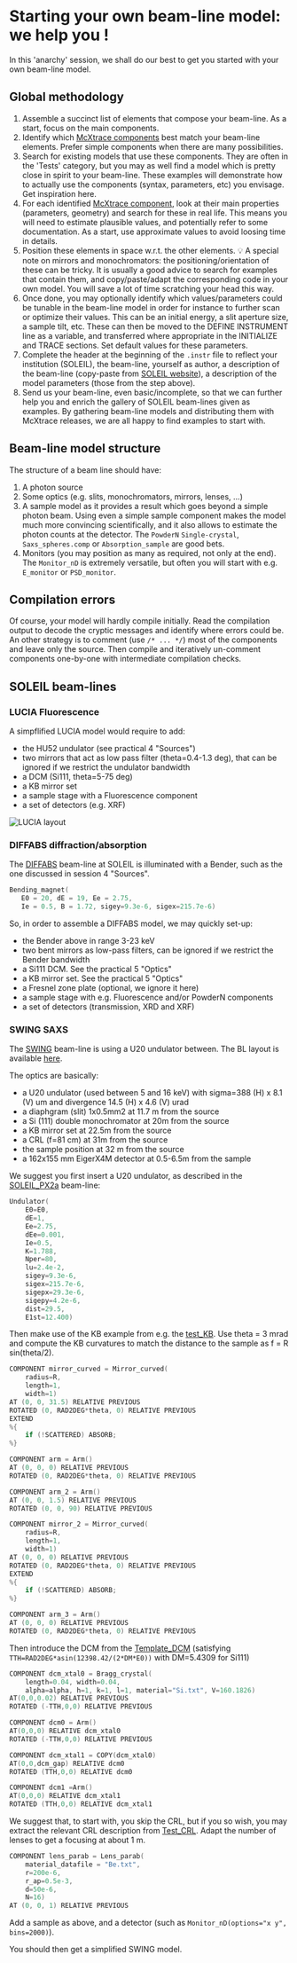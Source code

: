 # Starting your own beam-line model: we help you !

In this 'anarchy' session, we shall do our best to get you started with your own beam-line model.

## Global methodology

1. Assemble a succinct list of elements that compose your beam-line. As a start, focus on the main components.
2. Identify which [McXtrace components](http://mcxtrace.org/download/components/) best match your beam-line elements. Prefer simple components when there are many possibilities.
3. Search for existing models that use these components. They are often in the 'Tests' category, but you may as well find a model which is pretty close in spirit to your beam-line. These examples will demonstrate how to actually use the components (syntax, parameters, etc) you envisage. Get inspiration here.
4. For each identified [McXtrace component](http://mcxtrace.org/download/components/), look at their main properties (parameters, geometry) and search for these in real life. This means you will need to estimate plausible values, and potentially refer to some documentation. As a start, use approximate values to avoid loosing time in details.
5. Position these elements in space w.r.t. the other elements. :bulb: A special note on mirrors and monochromators: the positioning/orientation of these can be tricky. It is usually a good advice to search for examples that contain them, and copy/paste/adapt the corresponding code in your own model. You will save a lot of time scratching your head this way.
6. Once done, you may optionally identify which values/parameters could be tunable in the beam-line model in order for instance to further scan or optimize their values. This can be an initial energy, a slit aperture size, a sample tilt, etc. These can then be moved to the DEFINE INSTRUMENT line as a variable, and transferred where appropriate in the INITIALIZE and TRACE sections. Set default values for these parameters.
7. Complete the header at the beginning of the `.instr` file to reflect your institution (SOLEIL), the beam-line, yourself as author, a description of the beam-line (copy-paste from [SOLEIL website](https://www.synchrotron-soleil.fr/en/beamlines)), a description of the model parameters (those from the step above).
7. Send us your beam-line, even basic/incomplete, so that we can further help you and enrich the gallery of SOLEIL beam-lines given as examples. By gathering beam-line models and distributing them with McXtrace releases, we are all happy to find examples to start with. 

## Beam-line model structure

The structure of a beam line should have:

1. A photon source
2. Some optics (e.g. slits, monochromators, mirrors, lenses, ...)
3. A sample model as it provides a result which goes beyond a simple photon beam. Using even a simple sample component makes the model much more convincing scientifically, and it also allows to estimate the photon counts at the detector. The `PowderN` `Single-crystal`, `Saxs_spheres.comp` or `Absorption_sample` are good bets.
4. Monitors (you may position as many as required, not only at the end). The `Monitor_nD` is extremely versatile, but often you will start with e.g. `E_monitor` or `PSD_monitor`.

## Compilation errors

Of course, your model will hardly compile initially. Read the compilation output to decode the cryptic messages and identify where errors could be. An other strategy is to comment (use `/* ... */`) most of the components and leave only the source. Then compile and iteratively un-comment components one-by-one with intermediate compilation checks.

## SOLEIL beam-lines


### LUCIA Fluorescence

A simpflified LUCIA model would require to add:

- the HU52 undulator (see practical 4 "Sources")
- two mirrors that act as low pass filter (theta=0.4-1.3 deg), that can be ignored if we restrict the undulator bandwidth
- a DCM (Si111, theta=5-75 deg)
- a KB mirror set
- a sample stage with a Fluorescence component
- a set of detectors (e.g. XRF)

![LUCIA layout](https://www.synchrotron-soleil.fr/sites/default/files/resize/lignes_de_lumieres/lucia/lucia_short-800x373.jpg)

### DIFFABS diffraction/absorption

The [DIFFABS](https://www.synchrotron-soleil.fr/fr/lignes-de-lumiere/diffabs) beam-line at SOLEIL is illuminated with a Bender, such as the one discussed in session 4 "Sources".

``` c
Bending_magnet(
   E0 = 20, dE = 19, Ee = 2.75,
   Ie = 0.5, B = 1.72, sigey=9.3e-6, sigex=215.7e-6)
```

So, in order to assemble a DIFFABS model, we may quickly set-up:
- the Bender above in range 3-23 keV
- two bent mirrors as low-pass filters, can be ignored if we restrict the Bender bandwidth
- a Si111 DCM. See the practical 5 "Optics"
- a KB mirror set. See the practical 5 "Optics"
- a Fresnel zone plate (optional, we ignore it here)
- a sample stage with e.g. Fluorescence and/or PowderN components
- a set of detectors (transmission, XRD and XRF)


### SWING SAXS

The [SWING](https://www.synchrotron-soleil.fr/fr/lignes-de-lumiere/swing) beam-line is using a U20 undulator between. 
The BL layout is available [here](images/SWING.pdf).

The optics are basically:

- a U20 undulator (used between 5 and 16 keV) with sigma=388 (H) x 8.1 (V) um and divergence 14.5 (H) x 4.6 (V) urad
- a diaphgram (slit) 1x0.5mm2 at 11.7 m from the source
- a Si (111) double monochromator at 20m from the source
- a KB mirror set at 22.5m from the source
- a CRL (f=81 cm) at 31m from the source
- the sample position at 32 m from the source
- a 162x155 mm EigerX4M detector at 0.5-6.5m from the sample

We suggest you first insert a U20 undulator, as described in the [SOLEIL_PX2a](https://raw.githubusercontent.com/McStasMcXtrace/McCode/master/mcxtrace-comps/examples/SOLEIL_PX2a.instr) beam-line:
``` c
Undulator(
    E0=E0, 
    dE=1, 
    Ee=2.75, 
    dEe=0.001, 
    Ie=0.5, 
    K=1.788, 
    Nper=80, 
    lu=2.4e-2, 
    sigey=9.3e-6, 
    sigex=215.7e-6, 
    sigepx=29.3e-6, 
    sigepy=4.2e-6, 
    dist=29.5, 
    E1st=12.400)
```

Then make use of the KB example from e.g. the [test_KB](https://raw.githubusercontent.com/McStasMcXtrace/McCode/master/mcxtrace-comps/examples/Test_KB.instr). 
Use theta = 3 mrad and compute the KB curvatures to match the distance to the sample as f = R sin(theta/2). 
``` c
COMPONENT mirror_curved = Mirror_curved(
    radius=R,
    length=1,
    width=1)
AT (0, 0, 31.5) RELATIVE PREVIOUS
ROTATED (0, RAD2DEG*theta, 0) RELATIVE PREVIOUS
EXTEND
%{ 
	if (!SCATTERED) ABSORB; 
%}

COMPONENT arm = Arm()
AT (0, 0, 0) RELATIVE PREVIOUS
ROTATED (0, RAD2DEG*theta, 0) RELATIVE PREVIOUS

COMPONENT arm_2 = Arm()
AT (0, 0, 1.5) RELATIVE PREVIOUS
ROTATED (0, 0, 90) RELATIVE PREVIOUS

COMPONENT mirror_2 = Mirror_curved(
    radius=R,   
    length=1,
    width=1)
AT (0, 0, 0) RELATIVE PREVIOUS
ROTATED (0, RAD2DEG*theta, 0) RELATIVE PREVIOUS
EXTEND
%{ 
	if (!SCATTERED) ABSORB; 
%}

COMPONENT arm_3 = Arm()
AT (0, 0, 0) RELATIVE PREVIOUS
ROTATED (0, RAD2DEG*theta, 0) RELATIVE PREVIOUS
```

Then introduce the DCM from the [Template_DCM](https://raw.githubusercontent.com/McStasMcXtrace/McCode/master/mcxtrace-comps/examples/Template_DCM.instr) (satisfying `TTH=RAD2DEG*asin(12398.42/(2*DM*E0))` with DM=5.4309 for Si111)
``` c
COMPONENT dcm_xtal0 = Bragg_crystal(
    length=0.04, width=0.04, 
    alpha=alpha, h=1, k=1, l=1, material="Si.txt", V=160.1826)
AT(0,0,0.02) RELATIVE PREVIOUS
ROTATED (-TTH,0,0) RELATIVE PREVIOUS

COMPONENT dcm0 = Arm()
AT(0,0,0) RELATIVE dcm_xtal0
ROTATED (-TTH,0,0) RELATIVE PREVIOUS

COMPONENT dcm_xtal1 = COPY(dcm_xtal0)
AT(0,0,dcm_gap) RELATIVE dcm0
ROTATED (TTH,0,0) RELATIVE dcm0

COMPONENT dcm1 =Arm()
AT(0,0,0) RELATIVE dcm_xtal1
ROTATED (TTH,0,0) RELATIVE dcm_xtal1 
```

We suggest that, to start with, you skip the CRL, but if you so wish, you may extract the relevant CRL description from [Test_CRL](https://raw.githubusercontent.com/McStasMcXtrace/McCode/master/mcxtrace-comps/examples/Test_CRL_Be.instr). Adapt the number of lenses to get a focusing at about 1 m.
``` c
COMPONENT lens_parab = Lens_parab(
    material_datafile = "Be.txt",
    r=200e-6, 
    r_ap=0.5e-3, 
    d=50e-6, 
    N=16)
AT (0, 0, 1) RELATIVE PREVIOUS
```

Add a sample as above, and a detector (such as `Monitor_nD(options="x y", bins=2000)`).

You should then get a simplified SWING model.


